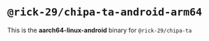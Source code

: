 # `@rick-29/chipa-ta-android-arm64`

This is the **aarch64-linux-android** binary for `@rick-29/chipa-ta`
